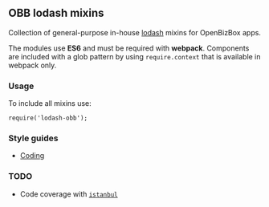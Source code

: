 ## OBB lodash mixins

Collection of general-purpose in-house [lodash](http://lodash.com) mixins for OpenBizBox apps.

The modules use **ES6** and must be required with **webpack**. 
Components are included with a glob pattern by using `require.context` that is available in webpack only.

### Usage

To include all mixins use:
```
require('lodash-obb');
```

### Style guides

- [Coding](https://github.com/lodash/lodash/blob/master/CONTRIBUTING.md#coding-guidelines)

### TODO

- Code coverage with [`istanbul`](https://gotwarlost.github.io/istanbul/)
